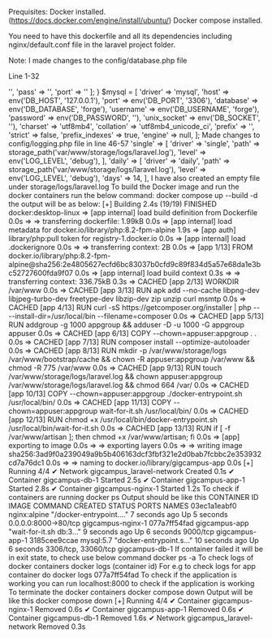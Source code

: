 Prequisites: 
Docker installed. (https://docs.docker.com/engine/install/ubuntu/)
Docker compose installed.

You need to have this dockerfile and all its dependencies including nginx/default.conf file in the laravel project folder.

Note: I made changes to the config/database.php file

Line 1-32 
<?php

use Illuminate\Support\Str;

$redisUrlString = env('REDIS_URL', ''); // Default to an empty string if null
$redisUrl = parse_url($redisUrlString);

$database = env('APP_REGION') == 'IN' ? env('IN_DB_DATABASE') : env('US_DB_DATABASE');

if (!isset($redisUrl['host'])) {
    $redisUrl = [
        'host' => '',
        'pass' => '',
        'port' => ''
    ];
}

$mysql = [
    'driver' => 'mysql',
    'host' => env('DB_HOST', '127.0.0.1'),
    'port' => env('DB_PORT', '3306'),
    'database' => env('DB_DATABASE', 'forge'),
    'username' => env('DB_USERNAME', 'forge'),
    'password' => env('DB_PASSWORD', ''),
    'unix_socket' => env('DB_SOCKET', ''),
    'charset' => 'utf8mb4',
    'collation' => 'utf8mb4_unicode_ci',
    'prefix' => '',
    'strict' => false,
    'prefix_indexes' => true,
    'engine' => null,
];

Made changes to config/logging.php file in line 46-57

'single' => [
            'driver' => 'single',
            'path' => storage_path('var/www/storage/logs/laravel.log'),
            'level' => env('LOG_LEVEL', 'debug'),
        ],

        'daily' => [
            'driver' => 'daily',
            'path' => storage_path('var/www/storage/logs/laravel.log'),
            'level' => env('LOG_LEVEL', 'debug'),
            'days' => 14,
        ],

I have also created an empty file under storage/logs/laravel.log

To build the Docker image and run the docker containers run the below command:

docker compose up --build -d

the output will be as below:
[+] Building 2.4s (19/19) FINISHED                                                                                                         docker:desktop-linux
 => [app internal] load build definition from Dockerfile                                                                                                   0.0s
 => => transferring dockerfile: 1.99kB                                                                                                                     0.0s 
 => [app internal] load metadata for docker.io/library/php:8.2-fpm-alpine                                                                                  1.9s 
 => [app auth] library/php:pull token for registry-1.docker.io                                                                                             0.0s
 => [app internal] load .dockerignore                                                                                                                      0.0s
 => => transferring context: 2B                                                                                                                            0.0s 
 => [app  1/13] FROM docker.io/library/php:8.2-fpm-alpine@sha256:2e4805627ecfd6bc83037b0cfd9c89f834d5a57e68da1e3bc52727600fda9f07                          0.0s 
 => [app internal] load build context                                                                                                                      0.3s 
 => => transferring context: 336.75kB                                                                                                                      0.3s 
 => CACHED [app  2/13] WORKDIR /var/www                                                                                                                    0.0s
 => CACHED [app  3/13] RUN apk add --no-cache     libpng-dev     libjpeg-turbo-dev     freetype-dev     libzip-dev     zip     unzip     curl     msmtp    0.0s 
 => CACHED [app  4/13] RUN curl -sS https://getcomposer.org/installer | php -- --install-dir=/usr/local/bin --filename=composer                            0.0s 
 => CACHED [app  5/13] RUN addgroup -g 1000 appgroup &&     adduser -D -u 1000 -G appgroup appuser                                                         0.0s 
 => CACHED [app  6/13] COPY --chown=appuser:appgroup . .                                                                                                   0.0s 
 => CACHED [app  7/13] RUN composer install --optimize-autoloader                                                                                          0.0s 
 => CACHED [app  8/13] RUN mkdir -p /var/www/storage/logs /var/www/bootstrap/cache &&     chown -R appuser:appgroup /var/www &&     chmod -R 775 /var/www  0.0s 
 => CACHED [app  9/13] RUN touch /var/www/storage/logs/laravel.log &&     chown appuser:appgroup /var/www/storage/logs/laravel.log &&     chmod 664 /var/  0.0s 
 => CACHED [app 10/13] COPY --chown=appuser:appgroup ./docker-entrypoint.sh /usr/local/bin/                                                                0.0s 
 => CACHED [app 11/13] COPY --chown=appuser:appgroup wait-for-it.sh /usr/local/bin/                                                                        0.0s 
 => CACHED [app 12/13] RUN chmod +x /usr/local/bin/docker-entrypoint.sh /usr/local/bin/wait-for-it.sh                                                      0.0s 
 => CACHED [app 13/13] RUN if [ -f /var/www/artisan ]; then chmod +x /var/www/artisan; fi                                                                  0.0s 
 => [app] exporting to image                                                                                                                               0.0s 
 => => exporting layers                                                                                                                                    0.0s 
 => => writing image sha256:3ad9f0a239049a9b5b406163dcf3fbf321e2d0bab7fcbbc2e353932cd7a76dc1                                                               0.0s 
 => => naming to docker.io/library/gigcampus-app                                                                                                           0.0s 
[+] Running 4/4
 ✔ Network gigcampus_laravel-network  Created                                                                                                              0.1s 
 ✔ Container gigcampus-db-1           Started                                                                                                              2.5s 
 ✔ Container gigcampus-app-1          Started                                                                                                              2.8s 
 ✔ Container gigcampus-nginx-1        Started                                                                                                              1.2s 

To check if containers are running
docker ps
Output should be like this 
                 
CONTAINER ID   IMAGE           COMMAND                  CREATED          STATUS         PORTS                  NAMES
03ec1a1eabf0   nginx:alpine    "/docker-entrypoint.…"   7 seconds ago    Up 5 seconds   0.0.0.0:8000->80/tcp   gigcampus-nginx-1
077a7ff54fad   gigcampus-app   "wait-for-it.sh db:3…"   9 seconds ago    Up 6 seconds   9000/tcp               gigcampus-app-1
3185cee9ccae   mysql:5.7       "docker-entrypoint.s…"   10 seconds ago   Up 6 seconds   3306/tcp, 33060/tcp    gigcampus-db-1

If container failed it will be in exit state, to check use below command
docker ps -a

To check logs of docker containers
docker logs (container id)
For e.g to check logs for app container do 
docker logs 077a7ff54fad

To check if the application is working you can run localhost:8000 to check if the application is working

To terminate the docker containers

docker compose down

Output will be like this 
docker compose down
[+] Running 4/4
 ✔ Container gigcampus-nginx-1        Removed                                                                                             0.6s 
 ✔ Container gigcampus-app-1          Removed                                                                                             0.6s 
 ✔ Container gigcampus-db-1           Removed                                                                                             1.6s 
 ✔ Network gigcampus_laravel-network  Removed                                                                                             0.3s 
